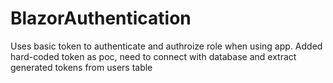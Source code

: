 # BlazorAuthentication
Uses basic token to authenticate and authroize role when using app.
Added hard-coded token as poc, need to connect with database and extract generated tokens from users table
